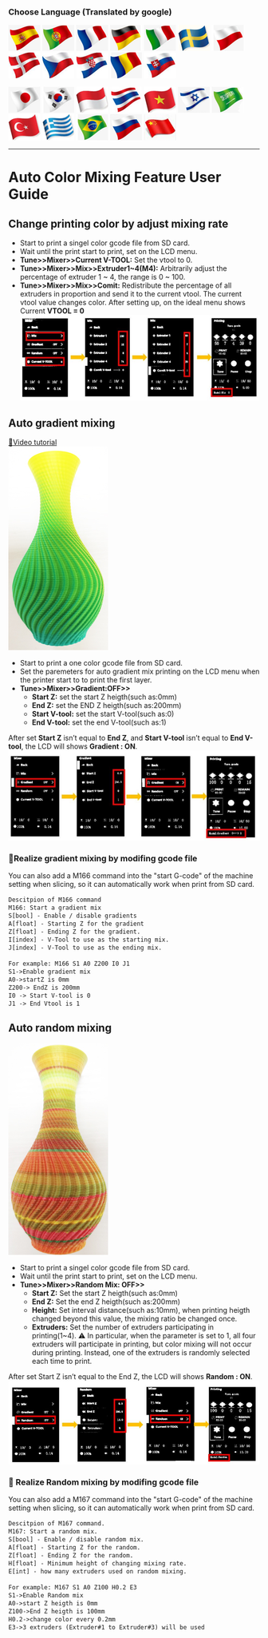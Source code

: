 ### Choose Language (Translated by google)
[![](../../../lanpic/ES.png)](https://github-com.translate.goog/ZONESTAR3D/Z8P/tree/main/Z8P-MK2/2-Operation_Guide/Auto_Color_Mixing?_x_tr_sl=en&_x_tr_tl=es)
[![](../../../lanpic/PT.png)](https://github-com.translate.goog/ZONESTAR3D/Z8P/tree/main/Z8P-MK2/2-Operation_Guide/Auto_Color_Mixing?_x_tr_sl=en&_x_tr_tl=pt)
[![](../../../lanpic/FR.png)](https://github-com.translate.goog/ZONESTAR3D/Z8P/tree/main/Z8P-MK2/2-Operation_Guide/Auto_Color_Mixing?_x_tr_sl=en&_x_tr_tl=fr)
[![](../../../lanpic/DE.png)](https://github-com.translate.goog/ZONESTAR3D/Z8P/tree/main/Z8P-MK2/2-Operation_Guide/Auto_Color_Mixing?_x_tr_sl=en&_x_tr_tl=de)
[![](../../../lanpic/IT.png)](https://github-com.translate.goog/ZONESTAR3D/Z8P/tree/main/Z8P-MK2/2-Operation_Guide/Auto_Color_Mixing?_x_tr_sl=en&_x_tr_tl=it)
[![](../../../lanpic/SW.png)](https://github-com.translate.goog/ZONESTAR3D/Z8P/tree/main/Z8P-MK2/2-Operation_Guide/Auto_Color_Mixing?_x_tr_sl=en&_x_tr_tl=sv)
[![](../../../lanpic/PL.png)](https://github-com.translate.goog/ZONESTAR3D/Z8P/tree/main/Z8P-MK2/2-Operation_Guide/Auto_Color_Mixing?_x_tr_sl=en&_x_tr_tl=pl)
[![](../../../lanpic/DK.png)](https://github-com.translate.goog/ZONESTAR3D/Z8P/tree/main/Z8P-MK2/2-Operation_Guide/Auto_Color_Mixing?_x_tr_sl=en&_x_tr_tl=da)
[![](../../../lanpic/CZ.png)](https://github-com.translate.goog/ZONESTAR3D/Z8P/tree/main/Z8P-MK2/2-Operation_Guide/Auto_Color_Mixing?_x_tr_sl=en&_x_tr_tl=cs)
[![](../../../lanpic/HR.png)](https://github-com.translate.goog/ZONESTAR3D/Z8P/tree/main/Z8P-MK2/2-Operation_Guide/Auto_Color_Mixing?_x_tr_sl=en&_x_tr_tl=hr)
[![](../../../lanpic/RO.png)](https://github-com.translate.goog/ZONESTAR3D/Z8P/tree/main/Z8P-MK2/2-Operation_Guide/Auto_Color_Mixing?_x_tr_sl=en&_x_tr_tl=ro)
[![](../../../lanpic/SK.png)](https://github-com.translate.goog/ZONESTAR3D/Z8P/tree/main/Z8P-MK2/2-Operation_Guide/Auto_Color_Mixing?_x_tr_sl=en&_x_tr_tl=sk)

[![](../../../lanpic/JP.png)](https://github-com.translate.goog/ZONESTAR3D/Z8P/tree/main/Z8P-MK2/2-Operation_Guide/Auto_Color_Mixing?_x_tr_sl=en&_x_tr_tl=ja)
[![](../../../lanpic/KR.png)](https://github-com.translate.goog/ZONESTAR3D/Z8P/tree/main/Z8P-MK2/2-Operation_Guide/Auto_Color_Mixing?_x_tr_sl=en&_x_tr_tl=ko)
[![](../../../lanpic/ID.png)](https://github-com.translate.goog/ZONESTAR3D/Z8P/tree/main/Z8P-MK2/2-Operation_Guide/Auto_Color_Mixing?_x_tr_sl=en&_x_tr_tl=id)
[![](../../../lanpic/TH.png)](https://github-com.translate.goog/ZONESTAR3D/Z8P/tree/main/Z8P-MK2/2-Operation_Guide/Auto_Color_Mixing?_x_tr_sl=en&_x_tr_tl=th)
[![](../../../lanpic/VN.png)](https://github-com.translate.goog/ZONESTAR3D/Z8P/tree/main/Z8P-MK2/2-Operation_Guide/Auto_Color_Mixing?_x_tr_sl=en&_x_tr_tl=vi)
[![](../../../lanpic/IL.png)](https://github-com.translate.goog/ZONESTAR3D/Z8P/tree/main/Z8P-MK2/2-Operation_Guide/Auto_Color_Mixing?_x_tr_sl=en&_x_tr_tl=iw)
[![](../../../lanpic/SA.png)](https://github-com.translate.goog/ZONESTAR3D/Z8P/tree/main/Z8P-MK2/2-Operation_Guide/Auto_Color_Mixing?_x_tr_sl=en&_x_tr_tl=ar)
[![](../../../lanpic/TR.png)](https://github-com.translate.goog/ZONESTAR3D/Z8P/tree/main/Z8P-MK2/2-Operation_Guide/Auto_Color_Mixing?_x_tr_sl=en&_x_tr_tl=tr)
[![](../../../lanpic/GR.png)](https://github-com.translate.goog/ZONESTAR3D/Z8P/tree/main/Z8P-MK2/2-Operation_Guide/Auto_Color_Mixing?_x_tr_sl=en&_x_tr_tl=el)
[![](../../../lanpic/BR.png)](https://github-com.translate.goog/ZONESTAR3D/Z8P/tree/main/Z8P-MK2/2-Operation_Guide/Auto_Color_Mixing?_x_tr_sl=en&_x_tr_tl=pt)
[![](../../../lanpic/RU.png)](https://github-com.translate.goog/ZONESTAR3D/Z8P/tree/main/Z8P-MK2/2-Operation_Guide/Auto_Color_Mixing?_x_tr_sl=en&_x_tr_tl=ru)
[![](../../../lanpic/CN.png)](https://github-com.translate.goog/ZONESTAR3D/Z8P/tree/main/Z8P-MK2/2-Operation_Guide/Auto_Color_Mixing?_x_tr_sl=en&_x_tr_tl=zh-CN)

----
# Auto Color Mixing Feature User Guide
## Change printing color by adjust mixing rate    
+ Start to print a singel color gcode file from SD card.
+ Wait until the print start to print, set on the LCD menu.  
+ **Tune>>Mixer>>Current V-TOOL:** Set the vtool to 0.   
+ **Tune>>Mixer>>Mix>>Extruder1~4(M4):** Arbitrarily adjust the percentage of extruder 1 ~ 4, the range is 0 ~ 100.  
+ **Tune>>Mixer>>Mix>>Comit:** Redistribute the percentage of all extruders in proportion and send it to the current vtool. The current vtool value changes color.
After setting up, on the ideal menu shows Current **VTOOL = 0**
![](1.jpg)

## Auto gradient mixing
[:movie_camera:Video tutorial](https://youtu.be/VOlXvy38aFs)    
![](2.jpg)
+ Start to print a one color gcode file from SD card.  
+ Set the paremeters for auto gradient mix printing on the LCD menu when the printer start to to print the first layer.
+ **Tune>>Mixer>>Gradient:OFF>>**
  + **Start Z:** set the start Z heigth(such as:0mm)      
  + **End Z:** set the END Z heigth(such as:200mm)     
  + **Start V-tool:** set the start V-tool(such as:0)        
  + **End V-tool:** set the end V-tool(such as:1)  

After set **Start Z** isn’t equal to **End Z**, and **Start V-tool** isn’t equal to **End V-tool**, the LCD will shows **Gradient : ON**.      
![](3.jpg)

### :star2:Realize gradient mixing by modifing gcode file
You can also add a M166 command into the "start G-code" of the machine setting when slicing, so it can automatically work when print from SD card.   
> 
	Descitpion of M166 command
	M166: Start a gradient mix  
	S[bool] - Enable / disable gradients
	A[float] - Starting Z for the gradient
	Z[float] - Ending Z for the gradient.
	I[index] - V-Tool to use as the starting mix.
	J[index] - V-Tool to use as the ending mix.
	
	For example: M166 S1 A0 Z200 I0 J1
	S1->Enable gradient mix 
	A0->startZ is 0mm 
	Z200-> EndZ is 200mm 
	I0 -> Start V-tool is 0 
	J1 -> End Vtool is 1

## Auto random mixing
![](4.jpg)
+ Start to print a singel color gcode file from SD card.  
+ Wait until the print start to print, set on the LCD menu. 
+ **Tune>>Mixer>>Random Mix: OFF>>**
	+ **Start Z:** Set the start Z heigth(such as:0mm) 
	+ **End Z:** Set the end Z heigth(such as:200mm)    
	+ **Height:** Set interval distance(such as:10mm), when printing heigth changed beyond this value, the mixing ratio be changed once.    
	+ **Extruders:** Set the number of extruders participating in printing(1~4). :warning: In particular, when the parameter is set to 1, all four extruders will participate in printing, but color mixing will not occur during printing. Instead, one of the extruders is randomly selected each time to print. 

After set Start Z isn’t equal to the End Z, the LCD will shows **Random : ON**.
![](5.jpg)

### :star2: Realize Random mixing by modifing gcode file
You can also add a M167 command into the "start G-code" of the machine setting when slicing, so it can automatically work when print from SD card.  
> 
	Descitpion of M167 command.
	M167: Start a random mix.
	S[bool] - Enable / disable random mix.
	A[float] - Starting Z for the random.
	Z[float] - Ending Z for the random.
	H[float] - Minimum height of changing mixing rate.
	E[int] - how many extruders used on random mixing.

	For example: M167 S1 A0 Z100 H0.2 E3
	S1->Enable Random mix 
	A0->start Z heigth is 0mm 
	Z100->End Z heigth is 100mm 
	H0.2->change color every 0.2mm
	E3->3 extruders (Extruder#1 to Extruder#3) will be used